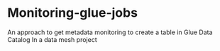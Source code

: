 # Monitoring-glue-jobs
An approach to get metadata monitoring to create a table in Glue Data Catalog
In a data mesh project
